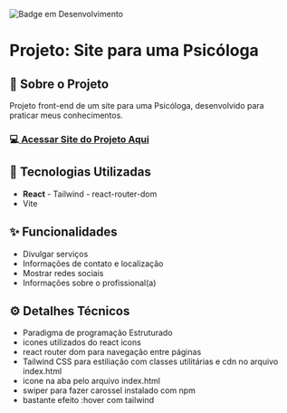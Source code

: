 ![Badge em Desenvolvimento](http://img.shields.io/static/v1?label=STATUS&message=EM%20DESENVOLVIMENTO&color=GREEN&style=for-the-badge)
<h1>Projeto: Site para uma Psicóloga</h1>

<h2>📌 Sobre o Projeto</h2>
<p>Projeto front-end de um site para uma Psicóloga, desenvolvido para praticar meus conhecimentos.</p>

<h3>💻<a href="https://site-psicologa-react-js-tailwind-cs.vercel.app/" target="_blank"> Acessar Site do Projeto Aqui</a></h3>

<h2>🚀 Tecnologias Utilizadas</h2>
<ul>
  <li><b>React</b> - Tailwind - react-router-dom</li>
  <li>Vite</li>
</ul>

<h2>✨ Funcionalidades</h2>
<ul>
  <li>Divulgar serviços</li>
  <li>Informações de contato e localização</li>
  <li>Mostrar redes sociais</li>
  <li>Informações sobre o profissional(a)</li>
</ul>

<h2>⚙️ Detalhes Técnicos</h2>
<ul>
  <li>Paradigma de programação Estruturado</li>
  <li>icones utilizados do react icons</li>
  <li>react router dom para navegação entre páginas</li>
  <li>Tailwind CSS para estiliação com classes utilitárias e cdn no arquivo index.html</li>
  <li>icone na aba pelo arquivo index.html</li>
  <li>swiper para fazer carossel instalado com npm</li>
  <li>bastante efeito :hover com tailwind</li>
</ul>
